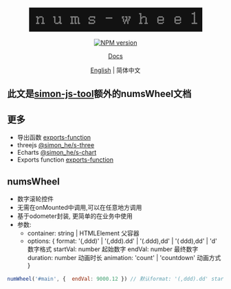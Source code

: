 <p align="center">
<img  src="./assets/icon.jpg" alt="numsWheel">
</p>
<p align="center"><a href="https://www.npmjs.com/package/@simon_he/nums-wheel"><img src="https://img.shields.io/npm/v/@simon_he/nums-wheel?color=3fb883&amp;label=" alt="NPM version"></a></p>
<p align="center"><a href="https://www.hejian.club/posts/nums-wheel-zh">Docs</a></p>
<p align="center"> <a href="./README_en.md">English</a> | 简体中文</p>

## 此文是[simon-js-tool](https://www.npmjs.com/package/simon-js-tool)额外的numsWheel文档

## 更多
- 导出函数 [exports-function](https://github.com/SimonHe1995/exportsFunction)
- threejs [@simon_he/s-three](https://github.com/SimonHe1995/sThree)
- Echarts [@simon_he/s-chart](https://github.com/SimonHe1995/sCharts)
- Exports function [exports-function](https://github.com/SimonHe1995/exportsFunction)

## numsWheel
- 数字滚轮控件
- 无需在onMounted中调用,可以在任意地方调用
- 基于odometer封装, 更简单的在业务中使用
- 参数:
  - container: string | HTMLElement 父容器
  - options: {  format: '(,ddd)' | '(,ddd).dd' | '(.ddd),dd' | '( ddd),dd' | 'd' 数字格式 startVal: number 起始数字 endVal: number 最终数字  duration: number 动画时长  animation: 'count' | 'countdown' 动画方式 }
```javascript
numWheel('#main', {  endVal: 9000.12 }) // 默认format: '(,ddd).dd' startVal: 0 duration: 500 animation: 'countdown', 可以自定义format, startVal, duration, animation
```
